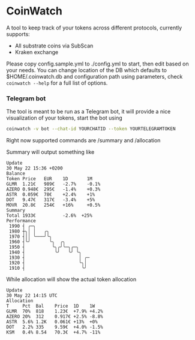 # CoinWatch
A tool to keep track of your tokens across different protocols, currently supports:
- All substrate coins via SubScan
- Kraken exchange

Please copy config.sample.yml to ./config.yml to start, then edit based on your needs. You can change location of the DB 
which defaults to $HOME/.coinwatch.db and configuration path using parameters, check ```coinwatch --help``` for a full 
list of options.
### Telegram bot
The tool is meant to be run as a Telegram bot, it will provide a nice visualization of your tokens, start the bot using
```bash
coinwatch -v bot --chat-id YOURCHATID --token YOURTELEGRAMTOKEN 
```
Right now supported commands are /summary <days> and /allocation

Summary will output something like
```
Update
30 May 22 15:36 +0200
Balance
Token Price   EUR    1D       1M     
GLMR  1.21€   989€   -2.7%    -0.1%    
AZERO 0.948€  295€   -1.4%    +0.3%    
ASTR  0.059€  78€    +2.4%    +1%    
DOT   9.47€   317€   -3.4%    +5% 
MOVR  20.8€   254€   +16%     +0.5%    
Summary
Total 1933€          -2.6%  +25%        
Performance
 1990 ┤ ╭─╮
 1980 ┼╮│ │   ╭╮
 1970 ┤││ ╰───╯╰╮
 1960 ┤╰╯       ╰╮  ╭╮
 1950 ┤          ╰╮╭╯╰─╮╭─╮
 1940 ┤           ╰╯   ╰╯ ╰╮
 1930 ┤                    │ ╭─
 1920 ┤                    ╰╮│
 1910 ┤                     ╰╯
```

While allocation will show the actual token allocation
```
Update
30 May 22 14:15 UTC
Allocation
T     Pct  Bal    Price  1D    1W    
GLMR  70%  818    1.23€  +7.9% +4.2% 
AZERO 20%  312    0.917€ +2.5% -8.8% 
ASTR  5.6% 1.2K   0.061€ +13%  +0%   
DOT   2.2% 335    9.59€  +4.0% -1.5% 
KSM   0.4% 8.54   70.3€  +4.7% -11%  
```